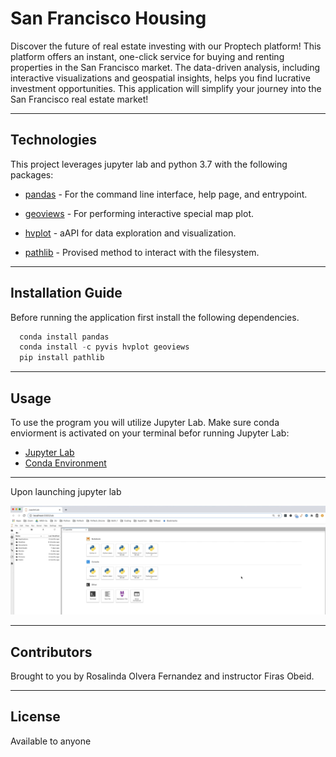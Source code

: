 # San Francisco Housing

Discover the future of real estate investing with our Proptech platform! This platform offers an instant, one-click service for buying and renting properties in the San Francisco market. The data-driven analysis, including interactive visualizations and geospatial insights, helps you find lucrative investment opportunities. This application will simplify your journey into the San Francisco real estate market!


---

## Technologies

This project leverages jupyter lab and python 3.7 with the following packages:

* [pandas](https://github.com/google/python-fire) - For the command line interface, help page, and entrypoint.

* [geoviews](https://geoviews.org/) - For performing interactive special map plot.

* [hvplot](https://hvplot.holoviz.org/) - aAPI for data exploration and visualization.

* [pathlib](https://docs.python.org/3/library/pathlib.html) - Provised method to interact with the filesystem.



---

## Installation Guide

Before running the application first install the following dependencies.

```python
  conda install pandas
  conda install -c pyvis hvplot geoviews
  pip install pathlib
```

---

## Usage

To use the  program you will utilize Jupyter Lab. Make sure conda enviorment is activated on your terminal befor running Jupyter Lab:


* [Jupyter Lab](https://jupyter.org/) 
* [Conda Environment](https://conda.io/projects/conda/en/latest/user-guide/tasks/manage-environments.html) 


---

Upon launching jupyter lab

![jupyterlab](/Images/jupyter%20lab.png)


---

## Contributors

Brought to you by Rosalinda Olvera Fernandez and instructor Firas Obeid.

---

## License

Available to anyone 
